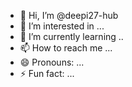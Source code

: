 - 👋 Hi, I’m @deepi27-hub
- 👀 I’m interested in ...
- 🌱 I’m currently learning ..
- 📫 How to reach me ...
- 😄 Pronouns: ...
- ⚡ Fun fact: ...

<!---
deepi27-hub/deepi27-hub is a ✨ special ✨ repository because its `README.md` (this file) appears on your GitHub profile.
You can click the Preview link to take a look at your changes.
--->
